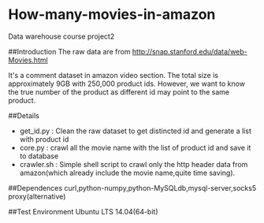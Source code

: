 # How-many-movies-in-amazon
Data warehouse course project2

##Introduction
The raw data are from http://snap.stanford.edu/data/web-Movies.html

It's a comment dataset in amazon video section. The total size is approximately 9GB with 250,000 product ids. However, we want to know the true number of the product as different id may point to the same product.

##Details
- get_id.py : Clean the raw dataset to get distincted id and generate a list with product id
- core.py : crawl all the movie name with the list of product id and save it to database
- crawler.sh : Simple shell script to crawl only the http header data from amazon(which already include the movie name,quite time saving).

##Dependences
curl,python-numpy,python-MySQLdb,mysql-server,socks5 proxy(alternative)

##Test Environment
Ubuntu LTS 14.04(64-bit)
